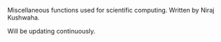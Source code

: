 Miscellaneous functions used for scientific computing. Written by Niraj Kushwaha. 

Will be updating continuously.
